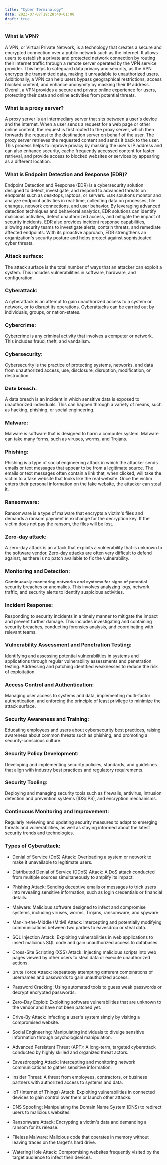 ```yaml
---
title: "Cyber Terminology"
date: 2023-07-07T19:28:40+01:00
draft: true
---
```


### What is VPN?
A VPN, or Virtual Private Network, is a technology that creates a secure and encrypted connection over a public network such as the internet. It allows users to establish a private and protected network connection by routing their internet traffic through a remote server operated by the VPN service provider. This helps to safeguard data privacy and security, as the VPN encrypts the transmitted data, making it unreadable to unauthorized users. Additionally, a VPN can help users bypass geographical restrictions, access blocked content, and enhance anonymity by masking their IP address. Overall, a VPN provides a secure and private online experience for users, protecting their data and online activities from potential threats.

### What is a proxy server?
A proxy server is an intermediary server that sits between a user's device and the internet. When a user sends a request for a web page or other online content, the request is first routed to the proxy server, which then forwards the request to the destination server on behalf of the user. The proxy server retrieves the requested content and sends it back to the user. This process helps to improve privacy by masking the user's IP address and can also enhance security, cache frequently accessed content for faster retrieval, and provide access to blocked websites or services by appearing as a different location.

### What is Endpoint Detection and Response (EDR)?
Endpoint Detection and Response (EDR) is a cybersecurity solution designed to detect, investigate, and respond to advanced threats on endpoints such as desktops, laptops, or servers. EDR solutions monitor and analyze endpoint activities in real-time, collecting data on processes, file changes, network connections, and user behavior. By leveraging advanced detection techniques and behavioral analytics, EDR solutions can identify malicious activities, detect unauthorized access, and mitigate the impact of security incidents. EDR also provides incident response capabilities, allowing security teams to investigate alerts, contain threats, and remediate affected endpoints. With its proactive approach, EDR strengthens an organization's security posture and helps protect against sophisticated cyber threats.

### Attack surface: 
The attack surface is the total number of ways that an attacker can exploit a system. This includes vulnerabilities in software, hardware, and configuration.

### Cyberattack: 
A cyberattack is an attempt to gain unauthorized access to a system or network, or to disrupt its operations. Cyberattacks can be carried out by individuals, groups, or nation-states.

### Cybercrime: 
Cybercrime is any criminal activity that involves a computer or network. This includes fraud, theft, and vandalism.

### Cybersecurity: 
Cybersecurity is the practice of protecting systems, networks, and data from unauthorized access, use, disclosure, disruption, modification, or destruction.

### Data breach: 
A data breach is an incident in which sensitive data is exposed to unauthorized individuals. This can happen through a variety of means, such as hacking, phishing, or social engineering.

### Malware: 
Malware is software that is designed to harm a computer system. Malware can take many forms, such as viruses, worms, and Trojans.

### Phishing: 
Phishing is a type of social engineering attack in which the attacker sends emails or text messages that appear to be from a legitimate source. The emails or text messages often contain a link that, when clicked, will take the victim to a fake website that looks like the real website. Once the victim enters their personal information on the fake website, the attacker can steal it.

### Ransomware: 
Ransomware is a type of malware that encrypts a victim's files and demands a ransom payment in exchange for the decryption key. If the victim does not pay the ransom, the files will be lost.

### Zero-day attack: 
A zero-day attack is an attack that exploits a vulnerability that is unknown to the software vendor. Zero-day attacks are often very difficult to defend against, as there is no patch available to fix the vulnerability.

### Monitoring and Detection: 
Continuously monitoring networks and systems for signs of potential security breaches or anomalies. This involves analyzing logs, network traffic, and security alerts to identify suspicious activities.

### Incident Response: 
Responding to security incidents in a timely manner to mitigate the impact and prevent further damage. This includes investigating and containing security breaches, conducting forensics analysis, and coordinating with relevant teams.

### Vulnerability Assessment and Penetration Testing: 
Identifying and assessing potential vulnerabilities in systems and applications through regular vulnerability assessments and penetration testing. Addressing and patching identified weaknesses to reduce the risk of exploitation.

### Access Control and Authentication: 
Managing user access to systems and data, implementing multi-factor authentication, and enforcing the principle of least privilege to minimize the attack surface.

### Security Awareness and Training: 
Educating employees and users about cybersecurity best practices, raising awareness about common threats such as phishing, and promoting a security-conscious culture.

### Security Policy Development: 
Developing and implementing security policies, standards, and guidelines that align with industry best practices and regulatory requirements.

### Security Tooling: 
Deploying and managing security tools such as firewalls, antivirus, intrusion detection and prevention systems (IDS/IPS), and encryption mechanisms.

### Continuous Monitoring and Improvement: 
Regularly reviewing and updating security measures to adapt to emerging threats and vulnerabilities, as well as staying informed about the latest security trends and technologies.

### Types of Cyberattack:

* Denial of Service (DoS) Attack: Overloading a system or network to make it unavailable to legitimate users.

* Distributed Denial of Service (DDoS) Attack: A DoS attack conducted from multiple sources simultaneously to amplify its impact.

* Phishing Attack: Sending deceptive emails or messages to trick users into revealing sensitive information, such as login credentials or financial details.

* Malware: Malicious software designed to infect and compromise systems, including viruses, worms, Trojans, ransomware, and spyware.

* Man-in-the-Middle (MitM) Attack: Intercepting and potentially modifying communications between two parties to eavesdrop or steal data.

* SQL Injection Attack: Exploiting vulnerabilities in web applications to insert malicious SQL code and gain unauthorized access to databases.

* Cross-Site Scripting (XSS) Attack: Injecting malicious scripts into web pages viewed by other users to steal data or execute unauthorized actions.

* Brute Force Attack: Repeatedly attempting different combinations of usernames and passwords to gain unauthorized access.

* Password Cracking: Using automated tools to guess weak passwords or decrypt encrypted passwords.

* Zero-Day Exploit: Exploiting software vulnerabilities that are unknown to the vendor and have not been patched yet.

* Drive-By Attack: Infecting a user's system simply by visiting a compromised website.

* Social Engineering: Manipulating individuals to divulge sensitive information through psychological manipulation.

* Advanced Persistent Threat (APT): A long-term, targeted cyberattack conducted by highly skilled and organized threat actors.

* Eavesdropping Attack: Intercepting and monitoring network communications to gather sensitive information.

* Insider Threat: A threat from employees, contractors, or business partners with authorized access to systems and data.

* IoT (Internet of Things) Attack: Exploiting vulnerabilities in connected devices to gain control over them or launch other attacks.

* DNS Spoofing: Manipulating the Domain Name System (DNS) to redirect users to malicious websites.

* Ransomware Attack: Encrypting a victim's data and demanding a ransom for its release.

* Fileless Malware: Malicious code that operates in memory without leaving traces on the target's hard drive.

* Watering Hole Attack: Compromising websites frequently visited by the target audience to infect their devices.